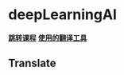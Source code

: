 # deepLearningAI

**[跳转课程](https://learn.deeplearning.ai/chatgpt-prompt-eng/lesson/1/introduction)**
**[使用的翻译工具](https://github.com/jesselau76/ebook-GPT-translator)**

## Translate


